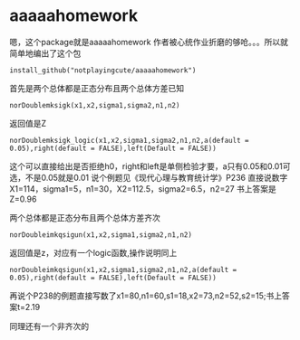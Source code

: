 # aaaaahomework
嗯，这个package就是aaaaahomework
作者被心统作业折磨的够呛。。。所以就简单地编出了这个包
```
install_github("notplayingcute/aaaaahomework")
```

首先是两个总体都是正态分布且两个总体方差已知
```
norDoublemksigk(x1,x2,sigma1,sigma2,n1,n2)
```
返回值是Z

```
norDoublemksigk_logic(x1,x2,sigma1,sigma2,n1,n2,a(default = 0.05),right(default = FALSE),left(Default = FALSE))
```
这个可以直接给出是否拒绝h0，right和left是单侧检验才要，a只有0.05和0.01可选，不是0.05就是0.01
说个例题见《现代心理与教育统计学》P236
直接说数字X1=114，sigma1=5，n1=30，X2=112.5，sigma2=6.5，n2=27
书上答案是Z=0.96

两个总体都是正态分布且两个总体方差齐次
```
norDoubleimkqsigun(x1,x2,sigma1,sigma2,n1,n2)
```
返回值是z，对应有一个logic函数,操作说明同上
```
norDoubleimkqsigun(x1,x2,sigma1,sigma2,n1,n2,a(default = 0.05),right(default = FALSE),left(Default = FALSE))
```
再说个P238的例题直接写数了x1=80,n1=60,s1=18,x2=73,n2=52,s2=15;书上答案t=2.19

同理还有一个非齐次的
